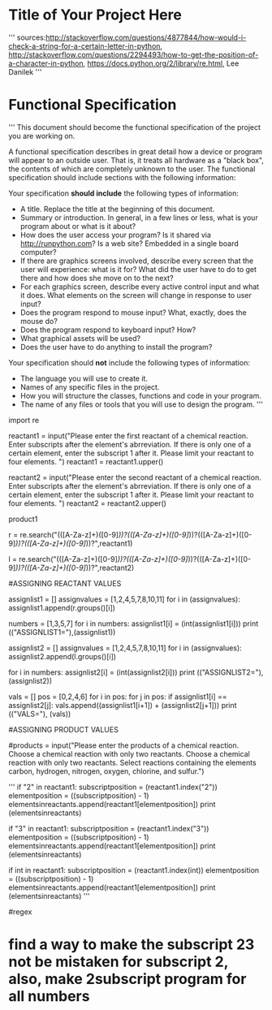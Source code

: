 # Title of Your Project Here

'''
sources:http://stackoverflow.com/questions/4877844/how-would-i-check-a-string-for-a-certain-letter-in-python, http://stackoverflow.com/questions/2294493/how-to-get-the-position-of-a-character-in-python, https://docs.python.org/2/library/re.html, Lee Danilek
'''

# Functional Specification

'''
This document should become the functional specification of the project you are working on.

A functional specification describes in great detail how a device or program will appear to an
outside user. That is, it treats all hardware as a "black box", the contents of which are completely
unknown to the user. The functional specification should include sections with the following information:

Your specification **should include** the following types of information:

* A title. Replace the title at the beginning of this document.
* Summary or introduction. In general, in a few lines or less, what is your program about or what is it about?
* How does the user access your program? Is it shared via http://runpython.com? Is a web site? Embedded in 
  a single board computer? 
* If there are graphics screens involved, describe every screen that the user will experience: what is it for? 
  What did the user have to do to get there and how does she move on to the next?
* For each graphics screen, describe every active control input and what it does. What elements on the screen will
  change in response to user input?
* Does the program respond to mouse input? What, exactly, does the mouse do?
* Does the program respond to keyboard input? How?
* What graphical assets will be used?
* Does the user have to do anything to install the program?

Your specification should **not** include the following types of information:

* The language you will use to create it.
* Names of any specific files in the project.
* How you will structure the classes, functions and code in your program.
* The name of any files or tools that you will use to design the program.
'''

import re

reactant1 = input("Please enter the first reactant of a chemical reaction. Enter subscripts after the element's abrreviation. If there is only one of a certain element, enter the subscript 1 after it. Please limit your reactant to four elements. ")
reactant1 = reactant1.upper()

reactant2 = input("Please enter the second reactant of a chemical reaction. Enter subscripts after the element's abrreviation. If there is only one of a certain element, enter the subscript 1 after it. Please limit your reactant to four elements. ")
reactant2 = reactant2.upper()

product1

r = re.search("(([A-Za-z]+)([0-9]*))?(([A-Za-z]+)([0-9]*))?(([A-Za-z]+)([0-9]*))?(([A-Za-z]+)([0-9]*))?",reactant1)

l = re.search("(([A-Za-z]+)([0-9]*))?(([A-Za-z]+)([0-9]*))?(([A-Za-z]+)([0-9]*))?(([A-Za-z]+)([0-9]*))?",reactant2)

#ASSIGNING REACTANT VALUES

assignlist1 = []
assignvalues = [1,2,4,5,7,8,10,11]
for i in (assignvalues):
    assignlist1.append(r.groups()[i])

numbers = [1,3,5,7]
for i in numbers:
    assignlist1[i] = (int(assignlist1[i]))
print (("ASSIGNLIST1="),(assignlist1))

assignlist2 = []
assignvalues = [1,2,4,5,7,8,10,11]
for i in (assignvalues):
    assignlist2.append(l.groups()[i])

for i in numbers:
    assignlist2[i] = (int(assignlist2[i]))
print (("ASSIGNLIST2="),(assignlist2))

vals = []
pos = [0,2,4,6]
for i in pos:
    for j in pos:
        if assignlist1[i] == assignlist2[j]:
            vals.append((assignlist1[i+1]) + (assignlist2[j+1]))
print (("VALS="), (vals))

#ASSIGNING PRODUCT VALUES


    
       
       
       
       
       
       
       




#products = input("Please enter the products of a chemical reaction. Choose a chemical reaction with only two reactants. Choose a chemical reaction with only two reactants. Select reactions containing the elements carbon, hydrogen, nitrogen, oxygen, chlorine, and sulfur.")

'''
if "2" in reactant1:
    subscriptposition = (reactant1.index("2"))
    elementposition = ((subscriptposition) - 1)
    elementsinreactants.append(reactant1[elementposition])
    print (elementsinreactants)
    
if "3" in reactant1:
    subscriptposition = (reactant1.index("3"))
    elementposition = ((subscriptposition) - 1)
    elementsinreactants.append(reactant1[elementposition])
    print (elementsinreactants)
  
if int in reactant1:
    subscriptposition = (reactant1.index(int))
    elementposition = ((subscriptposition) - 1)
    elementsinreactants.append(reactant1[elementposition])
    print (elementsinreactants)
'''
    
    
    
    
    
    
    
    
#regex
    
    
# find a way to make the subscript 23 not be mistaken for subscript 2, also, make 2subscript program for all numbers
    
    
    
    
    
    
    
    
    
    
    
    
    
    
    


